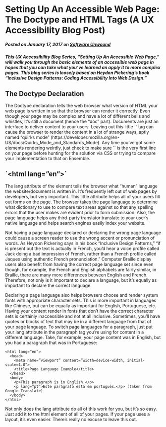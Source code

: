 # Setting Up An Accessible Web Page: The Doctype and HTML Tags (A UX Accessibility Blog Post)
##### Posted on January 17, 2017 on [Software Unwound](https://softwareunwound.com/2017/01/17/setting-up-an-accessible-web-page-the-doctype-and-html-tags-a-ux-accessibility-blog-post/)

##### This UX Accessibility Blog Series, “Setting Up An Accessible Web Page,” will walk you through the basic elements of an accessible web page in hopes that you can take what you’ve learned an apply it to more complex pages. This blog series is loosely based on Heydon Pickering’s book “Inclusive Design Patterns: Coding Accessibility Into Web Design.”

<h2>The Doctype Declaration</h2>
The Doctype declaration tells the web browser what version of HTML your web page is written in so that the browser can render it correctly. Even though your page may be complex and have a lot of different bells and whistles, it’s still a document (hence the “doc” part). Documents are just an interface to deliver content to your users. Leaving out this little `<!DOCTYPE html>` tag can cause the browser to render the content in a lot of strange ways, aptly named “quirks mode” (https://developer.mozilla.org/en-US/docs/Quirks_Mode_and_Standards_Mode). 
Any time you’ve got some elements rendering weirdly, just check to make sure `<!DOCTYPE html>` is the very first line on your page before hunting for the solution via CSS or trying to compare your implementation to that on Ensemble.

<h2>`&lt;html lang=”en”&gt;`</h2>
The lang attribute of the <html> element tells the browser what “human” language the website/document is written in. It’s frequently left out of web pages by developers, but very important. This little attribute helps all of your users fill out forms on the page. The browser takes the page language to determine what dictionary to use to compare text areas against so that any spelling errors that the user makes are evident prior to form submission. Also, the page language helps any third-party translator translate to your user’s native language and helps search engines easily index your website. 



Not having a page language declared or declaring the wrong page language could cause a screen reader to use the wrong accent or pronunciation of words. As Heydon Pickering says in his book “Inclusive Design Patterns,” “if <html lang=”en”> is present but the text is actually in French, you’d hear a voice profile called Jack doing a bad impression of French, rather than a French profile called Jaques using authentic French pronunciation.” Computer Braille display users also benefit from having the correct page language set since even though, for example, the French and English alphabets are fairly similar, in Braille, there are many more differences between English and French. Therefore, not only is it important to declare a language, but it’s equally as important to declare the correct language. 

Declaring a page language also helps browsers choose and render system fonts with appropriate character sets. This is more important in languages like Chinese, but can be equally as important for English, Portuguese, etc. Having your content render in fonts that don’t have the correct character sets is certainly inaccessible and not at all inclusive. 
Sometimes, you’ll have quotes or blocks of text that may be in a different language from that of your page language. To switch page languages for a paragraph, just put your lang attribute in the paragraph tag you’re using for content in a different language. Take, for example, your page content was in English, but you had a paragraph that was in Portuguese: 

```<!DOCTYPE html>
<html lang=”en”>
  <head>
    <meta name=”viewport” content=”width=device-width, initial-scale=1.0”>
    <title>Page Language Example</title>
  </head>
  <body>
    <p>This paragraph is in English.</p>
    <p lang=”pt”>Este parágrafo está em português.</p> (taken from Google Translate)
  </body>
</html>
```
Not only does the lang attribute do all of this work for you, but it’s so easy. Just add it to the html element of all of your pages. If your page uses a layout, it’s even easier. There’s really no excuse to leave this out.
